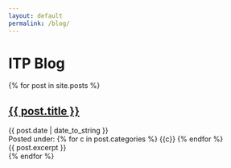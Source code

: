 ```yaml
---
layout: default
permalink: /blog/
---
```

<div class="blog-container">
  <h1 class="blog-title"> ITP Blog </h1>
  {% for post in site.posts %}
    <div class="blog-post-listing-container">
      <h2> 
        <a href="{{ post.url }}">{{ post.title }}</a>
      </h2>
      <div class="blog-post-listing-date">
          {{ post.date | date_to_string }}
      </div>
      <div class="blog-post-listing-categories">
          Posted under: 
          {% for c in post.categories %}
            <span class="blog-post-listing-category">{{c}}</span>
          {% endfor %}
      </div>
      <div class="blog-post-listing-excerpt">
        {{ post.excerpt }}
      </div>
    </div>
  {% endfor %}
</div>